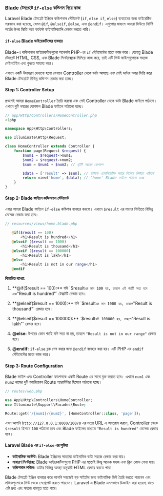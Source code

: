 ### Blade টেমপ্লেটে `if-else` কন্ডিশন নিয়ে কাজ

Laravel Blade টেমপ্লেট ইঞ্জিনে কন্ডিশনাল স্টেটমেন্ট (`if`, `else if`, `else`) ব্যবহারের জন্য ডাইরেক্টিভ সরবরাহ করা হয়েছে, যেমন `@if`, `@elseif`, `@else`, এবং `@endif`। এগুলোর মাধ্যমে আমরা ভিউতে নির্দিষ্ট শর্তের উপর ভিত্তি করে কন্টেন্ট ডাইনামিক্যালি রেন্ডার করতে পারি।

#### `if-else` Blade ডাইরেকটিভের ব্যবহার

Blade-এ কন্ডিশনাল ডাইরেকটিভগুলো অনেকটা PHP-এর `if` স্টেটমেন্টের মতো কাজ করে। যেহেতু Blade টেমপ্লেট HTML, CSS, এবং Blade সিনট্যাক্সকে মিলিয়ে কাজ করে, তাই এটি ভিউ ফাইলগুলোকে সহজে মেইনটেইন এবং বুঝতে সাহায্য করে।

এখানে একটি উদাহরণ দেখানো হলো যেখানে Controller থেকে ডাটা আসছে এবং সেই ডাটার ওপর ভিত্তি করে Blade টেমপ্লেটে বিভিন্ন কন্ডিশন রেন্ডার করা হচ্ছে।

#### Step 1: Controller Setup

প্রথমেই আমরা `HomeController` তৈরি করবো এবং সেই Controller থেকে ডাটা Blade ফাইলে পাঠাবো। এখানে দুটি নম্বরের যোগফল Blade ফাইলে পাঠানো হচ্ছে।

```php
// app/Http/Controllers/HomeController.php
<?php

namespace App\Http\Controllers;

use Illuminate\Http\Request;

class HomeController extends Controller {
    function page(Request $request) {
        $num1 = $request->num1;
        $num2 = $request->num2;
        $sum = $num1 + $num2; // দুইটি নম্বরের যোগফল

        $data = ['result' => $sum]; // ডাটাকে এসোসিয়েটিভ অ্যারে হিসেবে ভিউতে পাঠানো
        return view('home', $data); // 'home' Blade ফাইলে পাঠানো হচ্ছে
    }
}
```

#### Step 2: Blade ফাইলে কন্ডিশনাল স্টেটমেন্ট

এবার আমরা Blade ফাইলে `if-else` কন্ডিশন ব্যবহার করবো। এখানে `$result` এর মানের ভিত্তিতে বিভিন্ন মেসেজ রেন্ডার করা হবে।

```php
// resources/views/home.blade.php

   @if($result == 100)
       <h1>Result is hundred</h1>
   @elseif ($result == 1000)
       <h1>Result is thousand</h1>
   @elseif ($result == 100000)
       <h1>Result is lakh</h1>
   @else
       <h1>Result is not in our range</h1>
   @endif
```

**বিস্তারিত ব্যাখ্যা**:

1. **@if($result == 100):**
   যদি `$result` এর মান 100 হয়, তাহলে এই শর্তটি সত্য হবে এবং `"Result is hundred"` টেক্সটটি রেন্ডার হবে।
2. **@elseif($result == 1000):**
   যদি `$result` এর মান 1000 হয়, তাহলে `"Result is thousand"` রেন্ডার হবে।

3. **@elseif($result == 100000):**
   `$result` যদি 100000 হয়, তাহলে `"Result is lakh"` রেন্ডার হবে।

4. **@else:**
   উপরের কোন শর্তই যদি সত্য না হয়, তাহলে `"Result is not in our range"` রেন্ডার হবে।

5. **@endif:**
   `if-else` ব্লক শেষ করার জন্য `@endif` ব্যবহার করা হয়। এটি PHP এর `endif` স্টেটমেন্টের মতো কাজ করে।

#### Step 3: Route Configuration

Blade ফাইল এবং Controller ফাংশনকে একটি Route এর সাথে যুক্ত করতে হবে। এখানে `num1` এবং `num2` নামের দুটি ভ্যারিয়েবল Route প্যারামিটার হিসেবে পাঠানো হচ্ছে।

```php
// routes/web.php

use App\Http\Controllers\HomeController;
use Illuminate\Support\Facades\Route;

Route::get('/{num1}/{num2}', [HomeController::class, 'page']);
```

এখন আপনি `http://127.0.0.1:8000/100/0` এর মতো URL এ অ্যাক্সেস করলে, Controller থেকে `$result` হিসাবে `100` পাঠানো হবে এবং Blade ফাইলের মাধ্যমে `"Result is hundred"` মেসেজ রেন্ডার হবে।

#### Laravel Blade এর `if-else` এর সুবিধা

-   **ডাইনামিক কন্টেন্ট:** Blade ইঞ্জিনের সাহায্যে ডাইনামিক ডাটা সহজে রেন্ডার করা যায়।
-   **সাধারণ সিনট্যাক্স:** Blade ডাইরেকটিভগুলো PHP এর মতোই কিন্তু অনেক সহজ এবং ক্লিন কোড লেখা যায়।
-   **কন্ডিশনাল লজিক:** ডাটার বিভিন্ন অবস্থা অনুযায়ী HTML রেন্ডার করতে পারা।

Blade টেমপ্লেট ইঞ্জিন ব্যবহার করে আপনি সহজেই বড় সাইটের জন্য ডাইনামিক ভিউ তৈরি করতে পারবেন এবং লজিকগুলোকে ভিউ থেকে সেগ্রেগেট করতে পারবেন। Laravel এ Blade এমনভাবে ডিজাইন করা হয়েছে যাতে এটি দ্রুত এবং সহজে ব্যবহৃত হতে পারে।
